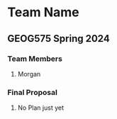 # Team Name
## GEOG575 Spring 2024
### Team Members
1. Morgan
### Final Proposal
1. No Plan just yet






